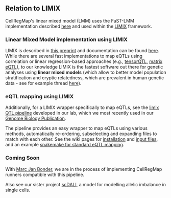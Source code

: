 ## Relation to LIMIX

CellRegMap's linear mixed model (LMM) uses the FaST-LMM implementation described [here](https://www.nature.com/articles/nmeth.1681) and used within the [LIMIX](https://github.com/limix/limix) framework.

### Linear Mixed Model implementation using LIMIX
LIMIX is described in [this preprint](https://www.biorxiv.org/content/10.1101/003905v2) and documentation can be found [here](https://limix-tempdoc.readthedocs.io/en/latest/).
While there are several fast implementations to map eQTLs using correlation or linear regression-based approaches (e.g., [tensorQTL](https://genomebiology.biomedcentral.com/articles/10.1186/s13059-019-1836-7), [matrix eQTL](https://academic.oup.com/bioinformatics/article/28/10/1353/213326?login=true)), to our knowledge LIMIX is the fastest software out there for genetic analyses using **linear mixed models** (which allow to better model population stratification and cryptic relatedness, which are prevalent in human genetic data - see for example thread [here](https://twitter.com/shaicarmi/status/1508298704796663808?s=21&t=6xaF5BmozHil3VbXotlGhQ)).

### eQTL mapping using LIMIX
Additionally, for a LIMIX wrapper specifically to map eQTLs, see the [limix QTL pipeline](https://github.com/single-cell-genetics/limix_qtl) developed in our lab, which we most recently used in our [Genome Biology Publication](https://genomebiology.biomedcentral.com/articles/10.1186/s13059-021-02407-x).

The pipeline provides an easy wrapper to map eQTLs using various methods, automatically re-ordering, subselecting and expanding files to match with each other.
See the wiki pages for [installation](https://github.com/single-cell-genetics/limix_qtl/wiki/Installation) and [input files](https://github.com/single-cell-genetics/limix_qtl/wiki/Inputs), and an example [snakemake for standard eQTL mapping](https://github.com/single-cell-genetics/limix_qtl/wiki/QTL-mapping-on-small-chunks-using-snakemake).

### Coming Soon
With [Marc Jan Bonder](https://twitter.com/mjbonder), we are in the process of implementing CellRegMap runners compatible with this pipeline.

Also see our sister project [scDALI](https://pmbio.github.io/scdali/), a model for modelling allelic imbalance in single cells.

<!-- For standard eQTL mapping within a homogeneous population of single cells, pseudo-bulk and bulk-like approaches as described in the GB paper can be used.
We recommend using CellRegMap in the presence of more continuous cellular states, or rarer cell types.
In those scenarios, modelling the full transcriptome across donors and states can improve power. -->
